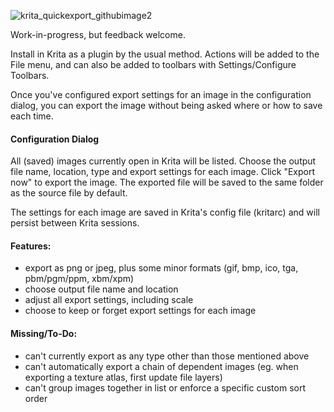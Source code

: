 ![krita_quickexport_githubimage2](https://github.com/user-attachments/assets/bbd4246b-fb55-42be-9cd8-c005b0b9be7c)

Work-in-progress, but feedback welcome.

Install in Krita as a plugin by the usual method. Actions will be added to the File menu, and can also be added to toolbars with Settings/Configure Toolbars.

Once you've configured export settings for an image in the configuration dialog, you can export the image without being asked where or how to save each time.

#### Configuration Dialog

All (saved) images currently open in Krita will be listed.
Choose the output file name, location, type and export settings for each image.
Click "Export now" to export the image. The exported file will be saved to the same folder as the source file by default.

The settings for each image are saved in Krita's config file (kritarc) and will persist between Krita sessions.

#### Features:
- export as png or jpeg, plus some minor formats (gif, bmp, ico, tga, pbm/pgm/ppm, xbm/xpm)
- choose output file name and location
- adjust all export settings, including scale
- choose to keep or forget export settings for each image

#### Missing/To-Do:
- can't currently export as any type other than those mentioned above
- can't automatically export a chain of dependent images (eg. when exporting a texture atlas, first update file layers)
- can't group images together in list or enforce a specific custom sort order
